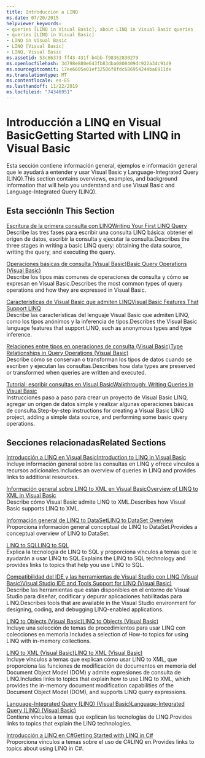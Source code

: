 ```yaml
---
title: Introducción a LINQ
ms.date: 07/20/2015
helpviewer_keywords:
- queries [LINQ in Visual Basic], about LINQ in Visual Basic queries
- queries [LINQ in Visual Basic]
- LINQ in Visual Basic
- LINQ [Visual Basic]
- LINQ, Visual Basic
ms.assetid: 53c66373-ff43-431f-b4bb-f98362830279
ms.openlocfilehash: 3d798e880e643fb83dba0808409dc922a34c91d9
ms.sourcegitcommit: 17ee6605e01ef32506f8fdc686954244ba6911de
ms.translationtype: MT
ms.contentlocale: es-ES
ms.lasthandoff: 11/22/2019
ms.locfileid: "74346951"
---
```

# <a name="getting-started-with-linq-in-visual-basic"></a><span data-ttu-id="9630c-102">Introducción a LINQ en Visual Basic</span><span class="sxs-lookup"><span data-stu-id="9630c-102">Getting Started with LINQ in Visual Basic</span></span>
<span data-ttu-id="9630c-103">Esta sección contiene información general, ejemplos e información general que le ayudará a entender y usar Visual Basic y Language-Integrated Query (LINQ).</span><span class="sxs-lookup"><span data-stu-id="9630c-103">This section contains overviews, examples, and background information that will help you understand and use Visual Basic and Language-Integrated Query (LINQ).</span></span>  
  
## <a name="in-this-section"></a><span data-ttu-id="9630c-104">Esta sección</span><span class="sxs-lookup"><span data-stu-id="9630c-104">In This Section</span></span>  
 [<span data-ttu-id="9630c-105">Escritura de la primera consulta con LINQ</span><span class="sxs-lookup"><span data-stu-id="9630c-105">Writing Your First LINQ Query</span></span>](../../../../visual-basic/programming-guide/concepts/linq/writing-your-first-linq-query.md)  
 <span data-ttu-id="9630c-106">Describe las tres fases para escribir una consulta LINQ básica: obtener el origen de datos, escribir la consulta y ejecutar la consulta.</span><span class="sxs-lookup"><span data-stu-id="9630c-106">Describes the three stages in writing a basic LINQ query: obtaining the data source, writing the query, and executing the query.</span></span>  
  
 [<span data-ttu-id="9630c-107">Operaciones básicas de consulta (Visual Basic)</span><span class="sxs-lookup"><span data-stu-id="9630c-107">Basic Query Operations (Visual Basic)</span></span>](../../../../visual-basic/programming-guide/concepts/linq/basic-query-operations.md)  
 <span data-ttu-id="9630c-108">Describe los tipos más comunes de operaciones de consulta y cómo se expresan en Visual Basic.</span><span class="sxs-lookup"><span data-stu-id="9630c-108">Describes the most common types of query operations and how they are expressed in Visual Basic.</span></span>  
  
 [<span data-ttu-id="9630c-109">Características de Visual Basic que admiten LINQ</span><span class="sxs-lookup"><span data-stu-id="9630c-109">Visual Basic Features That Support LINQ</span></span>](../../../../visual-basic/programming-guide/concepts/linq/features-that-support-linq.md)  
 <span data-ttu-id="9630c-110">Describe las características del lenguaje Visual Basic que admiten LINQ, como los tipos anónimos y la inferencia de tipos.</span><span class="sxs-lookup"><span data-stu-id="9630c-110">Describes the Visual Basic language features that support LINQ, such as anonymous types and type inference.</span></span>  
  
 [<span data-ttu-id="9630c-111">Relaciones entre tipos en operaciones de consulta (Visual Basic)</span><span class="sxs-lookup"><span data-stu-id="9630c-111">Type Relationships in Query Operations (Visual Basic)</span></span>](../../../../visual-basic/programming-guide/concepts/linq/type-relationships-in-query-operations.md)  
 <span data-ttu-id="9630c-112">Describe cómo se conservan o transforman los tipos de datos cuando se escriben y ejecutan las consultas.</span><span class="sxs-lookup"><span data-stu-id="9630c-112">Describes how data types are preserved or transformed when queries are written and executed.</span></span>  
  
 [<span data-ttu-id="9630c-113">Tutorial: escribir consultas en Visual Basic</span><span class="sxs-lookup"><span data-stu-id="9630c-113">Walkthrough: Writing Queries in Visual Basic</span></span>](../../../../visual-basic/programming-guide/concepts/linq/walkthrough-writing-queries.md)  
 <span data-ttu-id="9630c-114">Instrucciones paso a paso para crear un proyecto de Visual Basic LINQ, agregar un origen de datos simple y realizar algunas operaciones básicas de consulta.</span><span class="sxs-lookup"><span data-stu-id="9630c-114">Step-by-step instructions for creating a Visual Basic LINQ project, adding a simple data source, and performing some basic query operations.</span></span>  
  
## <a name="related-sections"></a><span data-ttu-id="9630c-115">Secciones relacionadas</span><span class="sxs-lookup"><span data-stu-id="9630c-115">Related Sections</span></span>  
 [<span data-ttu-id="9630c-116">Introducción a LINQ en Visual Basic</span><span class="sxs-lookup"><span data-stu-id="9630c-116">Introduction to LINQ in Visual Basic</span></span>](../../../../visual-basic/programming-guide/language-features/linq/introduction-to-linq.md)  
 <span data-ttu-id="9630c-117">Incluye información general sobre las consultas en LINQ y ofrece vínculos a recursos adicionales.</span><span class="sxs-lookup"><span data-stu-id="9630c-117">Includes an overview of queries in LINQ and provides links to additional resources.</span></span>  
  
 [<span data-ttu-id="9630c-118">Información general sobre LINQ to XML en Visual Basic</span><span class="sxs-lookup"><span data-stu-id="9630c-118">Overview of LINQ to XML in Visual Basic</span></span>](../../../../visual-basic/programming-guide/language-features/xml/overview-of-linq-to-xml.md)  
 <span data-ttu-id="9630c-119">Describe cómo Visual Basic admite LINQ to XML.</span><span class="sxs-lookup"><span data-stu-id="9630c-119">Describes how Visual Basic supports LINQ to XML.</span></span>  
  
 [<span data-ttu-id="9630c-120">Información general de LINQ to DataSet</span><span class="sxs-lookup"><span data-stu-id="9630c-120">LINQ to DataSet Overview</span></span>](../../../../framework/data/adonet/linq-to-dataset-overview.md)  
 <span data-ttu-id="9630c-121">Proporciona información general conceptual de LINQ to DataSet.</span><span class="sxs-lookup"><span data-stu-id="9630c-121">Provides a conceptual overview of LINQ to DataSet.</span></span>  
  
 [<span data-ttu-id="9630c-122">LINQ to SQL</span><span class="sxs-lookup"><span data-stu-id="9630c-122">LINQ to SQL</span></span>](../../../../framework/data/adonet/sql/linq/index.md)  
 <span data-ttu-id="9630c-123">Explica la tecnología de LINQ to SQL y proporciona vínculos a temas que le ayudarán a usar LINQ to SQL.</span><span class="sxs-lookup"><span data-stu-id="9630c-123">Explains the LINQ to SQL technology and provides links to topics that help you use LINQ to SQL.</span></span>  
  
 [<span data-ttu-id="9630c-124">Compatibilidad del IDE y las herramientas de Visual Studio con LINQ (Visual Basic)</span><span class="sxs-lookup"><span data-stu-id="9630c-124">Visual Studio IDE and Tools Support for LINQ (Visual Basic)</span></span>](../../../../visual-basic/programming-guide/concepts/linq/visual-studio-ide-and-tools-support-for-linq.md)  
 <span data-ttu-id="9630c-125">Describe las herramientas que están disponibles en el entorno de Visual Studio para diseñar, codificar y depurar aplicaciones habilitadas para LINQ.</span><span class="sxs-lookup"><span data-stu-id="9630c-125">Describes tools that are available in the Visual Studio environment for designing, coding, and debugging LINQ-enabled applications.</span></span>  
  
 [<span data-ttu-id="9630c-126">LINQ to Objects (Visual Basic)</span><span class="sxs-lookup"><span data-stu-id="9630c-126">LINQ to Objects (Visual Basic)</span></span>](../../../../visual-basic/programming-guide/concepts/linq/linq-to-objects.md)  
 <span data-ttu-id="9630c-127">Incluye una selección de temas de procedimientos para usar LINQ con colecciones en memoria.</span><span class="sxs-lookup"><span data-stu-id="9630c-127">Includes a selection of How-to topics for using LINQ with in-memory collections.</span></span>  
  
 [<span data-ttu-id="9630c-128">LINQ to XML (Visual Basic)</span><span class="sxs-lookup"><span data-stu-id="9630c-128">LINQ to XML (Visual Basic)</span></span>](../../../../visual-basic/programming-guide/concepts/linq/linq-to-xml.md)  
 <span data-ttu-id="9630c-129">Incluye vínculos a temas que explican cómo usar LINQ to XML, que proporciona las funciones de modificación de documentos en memoria del Document Object Model (DOM) y admite expresiones de consulta de LINQ.</span><span class="sxs-lookup"><span data-stu-id="9630c-129">Includes links to topics that explain how to use LINQ to XML, which provides the in-memory document modification capabilities of the Document Object Model (DOM), and supports LINQ query expressions.</span></span>  
  
 [<span data-ttu-id="9630c-130">Language-Integrated Query (LINQ) (Visual Basic)</span><span class="sxs-lookup"><span data-stu-id="9630c-130">Language-Integrated Query (LINQ) (Visual Basic)</span></span>](../../../../visual-basic/programming-guide/concepts/linq/index.md)  
 <span data-ttu-id="9630c-131">Contiene vínculos a temas que explican las tecnologías de LINQ.</span><span class="sxs-lookup"><span data-stu-id="9630c-131">Provides links to topics that explain the LINQ technologies.</span></span>  
  
 [<span data-ttu-id="9630c-132">Introducción a LINQ en C#</span><span class="sxs-lookup"><span data-stu-id="9630c-132">Getting Started with LINQ in C#</span></span>](/dotnet/csharp/programming-guide/concepts/linq/)  
 <span data-ttu-id="9630c-133">Proporciona vínculos a temas sobre el uso de C#LINQ en.</span><span class="sxs-lookup"><span data-stu-id="9630c-133">Provides links to topics about using LINQ in C#.</span></span>
